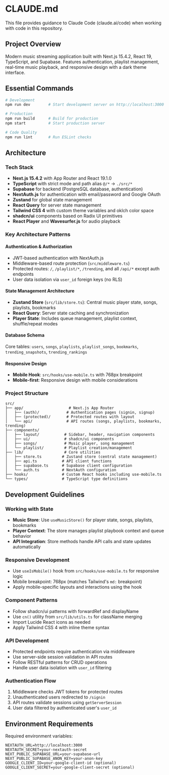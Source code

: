 # CLAUDE.md

This file provides guidance to Claude Code (claude.ai/code) when working with code in this repository.

## Project Overview

Modern music streaming application built with Next.js 15.4.2, React 19, TypeScript, and Supabase. Features authentication, playlist management, real-time music playback, and responsive design with a dark theme interface.

## Essential Commands

```bash
# Development
npm run dev        # Start development server on http://localhost:3000

# Production
npm run build      # Build for production
npm start          # Start production server

# Code Quality
npm run lint       # Run ESLint checks
```

## Architecture

### Tech Stack
- **Next.js 15.4.2** with App Router and React 19.1.0
- **TypeScript** with strict mode and path alias `@/*` → `./src/*`
- **Supabase** for backend (PostgreSQL database, authentication)
- **NextAuth.js** for authentication with email/password and Google OAuth
- **Zustand** for global state management
- **React Query** for server state management
- **Tailwind CSS 4** with custom theme variables and oklch color space
- **shadcn/ui** components based on Radix UI primitives
- **React Player** and **Wavesurfer.js** for audio playback

### Key Architecture Patterns

#### Authentication & Authorization
- JWT-based authentication with NextAuth.js
- Middleware-based route protection (`src/middleware.ts`)
- Protected routes: `/`, `/playlist/*`, `/trending`, and all `/api/*` except auth endpoints
- User data isolation via `user_id` foreign keys (no RLS)

#### State Management Architecture
- **Zustand Store** (`src/lib/store.ts`): Central music player state, songs, playlists, bookmarks
- **React Query**: Server state caching and synchronization
- **Player State**: Includes queue management, playlist context, shuffle/repeat modes

#### Database Schema
Core tables: `users`, `songs`, `playlists`, `playlist_songs`, `bookmarks`, `trending_snapshots`, `trending_rankings`

#### Responsive Design
- **Mobile Hook**: `src/hooks/use-mobile.ts` with 768px breakpoint
- **Mobile-first**: Responsive design with mobile considerations

### Project Structure
```
src/
├── app/                    # Next.js App Router
│   ├── (auth)/            # Authentication pages (signin, signup)
│   ├── (protected)/       # Protected routes with layout
│   └── api/               # API routes (songs, playlists, bookmarks, trending)
├── components/
│   ├── layout/           # Sidebar, header, navigation components
│   ├── ui/               # shadcn/ui components
│   ├── songs/            # Music player, song management
│   └── playlist/         # Playlist creation/management
├── lib/                  # Core utilities
│   ├── store.ts         # Zustand store (central state management)
│   ├── api.ts           # API client functions
│   ├── supabase.ts      # Supabase client configuration
│   └── auth.ts          # NextAuth configuration
├── hooks/               # Custom React hooks including use-mobile.ts
└── types/               # TypeScript type definitions
```

## Development Guidelines

### Working with State
- **Music Store**: Use `useMusicStore()` for player state, songs, playlists, bookmarks
- **Player Context**: The store manages playlist playbook context and queue behavior
- **API Integration**: Store methods handle API calls and state updates automatically

### Responsive Development
- Use `useIsMobile()` hook from `src/hooks/use-mobile.ts` for responsive logic
- Mobile breakpoint: 768px (matches Tailwind's `md:` breakpoint)
- Apply mobile-specific layouts and interactions using the hook

### Component Patterns
- Follow shadcn/ui patterns with forwardRef and displayName
- Use `cn()` utility from `src/lib/utils.ts` for className merging
- Import Lucide React icons as needed
- Apply Tailwind CSS 4 with inline theme syntax

### API Development
- Protected endpoints require authentication via middleware
- Use server-side session validation in API routes
- Follow RESTful patterns for CRUD operations
- Handle user data isolation with `user_id` filtering

### Authentication Flow
1. Middleware checks JWT tokens for protected routes
2. Unauthenticated users redirected to `/signin`
3. API routes validate sessions using `getServerSession`
4. User data filtered by authenticated user's `user_id`

## Environment Requirements

Required environment variables:
```env
NEXTAUTH_URL=http://localhost:3000
NEXTAUTH_SECRET=your-nextauth-secret
NEXT_PUBLIC_SUPABASE_URL=your-supabase-url
NEXT_PUBLIC_SUPABASE_ANON_KEY=your-anon-key
GOOGLE_CLIENT_ID=your-google-client-id (optional)
GOOGLE_CLIENT_SECRET=your-google-client-secret (optional)
```